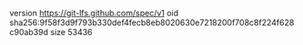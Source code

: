 version https://git-lfs.github.com/spec/v1
oid sha256:9f58f3d9f793b330def4fecb8eb8020630e7218200f708c8f224f628c90ab39d
size 53436
